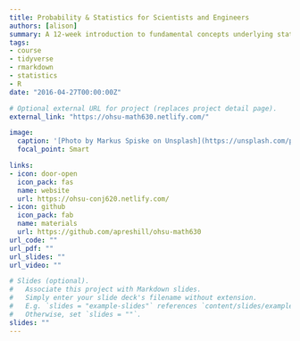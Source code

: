 ```yaml
---
title: Probability & Statistics for Scientists and Engineers
authors: [alison]
summary: A 12-week introduction to fundamental concepts underlying statistical data display, analysis, inference, and statistical decision making
tags:
- course
- tidyverse
- rmarkdown
- statistics
- R
date: "2016-04-27T00:00:00Z"

# Optional external URL for project (replaces project detail page).
external_link: "https://ohsu-math630.netlify.com/"

image:
  caption: '[Photo by Markus Spiske on Unsplash](https://unsplash.com/photos/8CWoXxaqGrs)'
  focal_point: Smart

links:
- icon: door-open
  icon_pack: fas
  name: website
  url: https://ohsu-conj620.netlify.com/
- icon: github
  icon_pack: fab
  name: materials
  url: https://github.com/apreshill/ohsu-math630
url_code: ""
url_pdf: ""
url_slides: ""
url_video: ""

# Slides (optional).
#   Associate this project with Markdown slides.
#   Simply enter your slide deck's filename without extension.
#   E.g. `slides = "example-slides"` references `content/slides/example-slides.md`.
#   Otherwise, set `slides = ""`.
slides: ""
---
```


